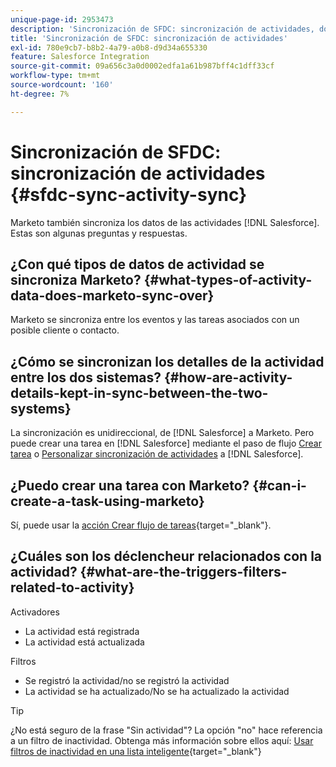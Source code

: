 ```yaml
---
unique-page-id: 2953473
description: 'Sincronización de SFDC: sincronización de actividades, documentos de Marketo, documentación del producto'
title: 'Sincronización de SFDC: sincronización de actividades'
exl-id: 780e9cb7-b8b2-4a79-a0b8-d9d34a655330
feature: Salesforce Integration
source-git-commit: 09a656c3a0d0002edfa1a61b987bff4c1dff33cf
workflow-type: tm+mt
source-wordcount: '160'
ht-degree: 7%

---
```


# Sincronización de SFDC: sincronización de actividades {#sfdc-sync-activity-sync}

Marketo también sincroniza los datos de las actividades [!DNL Salesforce]. Estas son algunas preguntas y respuestas.

## ¿Con qué tipos de datos de actividad se sincroniza Marketo? {#what-types-of-activity-data-does-marketo-sync-over}

Marketo se sincroniza entre los eventos y las tareas asociados con un posible cliente o contacto.

## ¿Cómo se sincronizan los detalles de la actividad entre los dos sistemas? {#how-are-activity-details-kept-in-sync-between-the-two-systems}

La sincronización es unidireccional, de [!DNL Salesforce] a Marketo. Pero puede crear una tarea en [!DNL Salesforce] mediante el paso de flujo [Crear tarea](/help/marketo/product-docs/core-marketo-concepts/smart-campaigns/salesforce-flow-actions/create-task.md) o [Personalizar sincronización de actividades](/help/marketo/product-docs/crm-sync/salesforce-sync/setup/optional-steps/customize-activities-sync.md) a [!DNL Salesforce].

## ¿Puedo crear una tarea con Marketo? {#can-i-create-a-task-using-marketo}

Sí, puede usar la [acción Crear flujo de tareas](/help/marketo/product-docs/core-marketo-concepts/smart-campaigns/salesforce-flow-actions/create-task.md){target="_blank"}.

## ¿Cuáles son los déclencheur relacionados con la actividad? {#what-are-the-triggers-filters-related-to-activity}

Activadores

* La actividad está registrada
* La actividad está actualizada

Filtros

* Se registró la actividad/no se registró la actividad
* La actividad se ha actualizado/No se ha actualizado la actividad

>[!TIP]
>
>¿No está seguro de la frase &quot;Sin actividad&quot;? La opción &quot;no&quot; hace referencia a un filtro de inactividad. Obtenga más información sobre ellos aquí: [Usar filtros de inactividad en una lista inteligente](/help/marketo/product-docs/core-marketo-concepts/smart-lists-and-static-lists/using-smart-lists/use-inactivity-filters-in-a-smart-list.md){target="_blank"}
